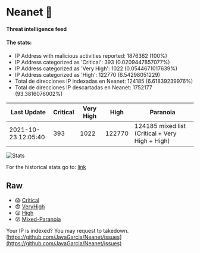# Neanet :hocho:
#### Threat intelligence feed
#### The stats:

- IP Address with malicious activities reported: 1876362 (100%)
- IP Address categorized as 'Critical':  393 (0.0209447857077%)
- IP Address categorized as 'Very High':  1022 (0.0544671017639%)
- IP Address categorized as 'High':  122770 (6.54298051229)
- Total de direcciones IP indexadas en Neanet:  124185 (6.61839239976%)
- Total de direcciones IP descartadas en Neanet:  1752177 (93.3816076002%)

| Last Update | Critical | Very High | High | Paranoia |
| --- | --- | --- | --- | --- |
| 2021-10-23 12:05:40 | 393 | 1022 | 122770 | 124185 mixed list (Critical + Very High + High)|

![Stats](https://docs.google.com/spreadsheets/d/e/2PACX-1vSnaNMIXVabIpDJjufMlzH7poXnshF3mgd8Is1g9ytUEzVsP5my4Trn8f-xkoLLQ38xpL3HtmUexLo6/pubchart?oid=501124687&format=image)

For the historical stats go to: [link](/stats.csv)
## Raw
- :scream: [Critical](https://raw.githubusercontent.com/JavaGarcia/Neanet/master/blacklists/neanet_critical.txt)
- :fearful: [VeryHigh](https://raw.githubusercontent.com/JavaGarcia/Neanet/master/blacklists/neanet_veryHigh.txtt)
- :frowning: [High](https://raw.githubusercontent.com/JavaGarcia/Neanet/master/blacklists/neanet_high.txt)
- :dizzy_face: [Mixed-Paranoia](https://raw.githubusercontent.com/JavaGarcia/Neanet/master/blacklists/neanet_all.txt)


Your IP is indexed? You may request to takedown. [https://github.com/JavaGarcia/Neanet/issues](https://github.com/JavaGarcia/Neanet/issues)


































































































































































































































































































































































































































































































































































































































































































































































































































































































































































































































































































































































































































































































































































































































































































































































































































































































































































































































































































































































































































































































































































































































































































































































































































































































































































































































































































































































































































































































































































































































































































































































































































































































































































































































































































































































































































































































































































































































































































































































































































































































































































































































































































































































































































































































































































































































































































































































































































































































































































































































































































































































































































































































































































































































































































































































































































































































































































































































































































































































































































































































































































































































































































































































































































































































































































































































































































































































































































































































































































































































































































































































































































































































































































































































































































































































































































































































































































































































































































































































































































































































































































































































































































































































































































































































































































































































































































































































































































































































































































































































































































































































































































































































































































































































































































































































































































































































































































































































